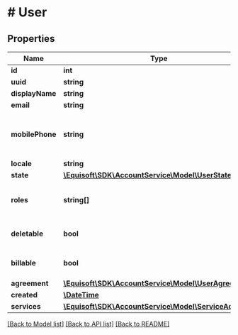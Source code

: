 # # User

## Properties

Name | Type | Description | Notes
------------ | ------------- | ------------- | -------------
**id** | **int** |  | [optional] 
**uuid** | **string** |  | [optional] 
**displayName** | **string** |  | [optional] 
**email** | **string** |  | [optional] 
**mobilePhone** | **string** | Mobile phone used for sms password reset. | [optional] 
**locale** | **string** |  | [optional] 
**state** | [**\Equisoft\SDK\AccountService\Model\UserState**](UserState.md) |  | [optional] 
**roles** | **string[]** | Roles the user is member a member of. | [optional] 
**deletable** | **bool** | User deletion is disabled. | [optional] 
**billable** | **bool** | User is accounted for billing. | [optional] 
**agreement** | [**\Equisoft\SDK\AccountService\Model\UserAgreement**](UserAgreement.md) |  | [optional] 
**created** | [**\DateTime**](\DateTime.md) |  | [optional] 
**services** | [**\Equisoft\SDK\AccountService\Model\ServiceAccess[]**](ServiceAccess.md) |  | [optional] 

[[Back to Model list]](../../README.md#documentation-for-models) [[Back to API list]](../../README.md#documentation-for-api-endpoints) [[Back to README]](../../README.md)


